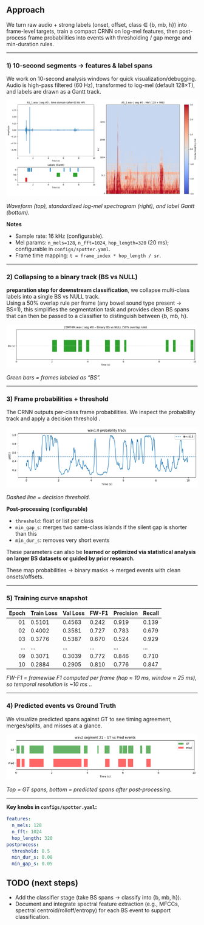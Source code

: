 ## Approach

We turn raw audio + strong labels (onset, offset, class ∈ {b, mb, h}) into frame-level targets, train a compact CRNN on log-mel features, then post-process frame probabilities into events with thresholding / gap merge and min-duration rules.

---

### 1) 10-second segments → features & label spans

We work on 10-second analysis windows for quick visualization/debugging. Audio is high-pass filtered (60 Hz), transformed to log-mel (default 128×T), and labels are drawn as a Gantt track.

![10-s segment: waveform + mel + Gantt](docs/figs/01_seg_mel.png)

*Waveform (top), standardized log-mel spectrogram (right), and label Gantt (bottom).*

**Notes**
- Sample rate: 16 kHz (configurable).
- Mel params: `n_mels=128`, `n_fft=1024`, `hop_length=320` (20 ms); configurable in `configs/spotter.yaml`.
- Frame time mapping: `t = frame_index * hop_length / sr`.

---

### 2) Collapsing to a binary track (BS vs NULL)

**preparation step for downstream classification**, we collapse multi-class labels into a single BS vs NULL track.  
Using a 50% overlap rule per frame (any bowel sound type present → BS=1), this simplifies the segmentation task and provides clean BS spans that can then be passed to a classifier to distinguish between {b, mb, h}.  

![Binary BS vs NULL Gantt](docs/figs/02_binary_bs.png)

*Green bars = frames labeled as “BS”.*

---

### 3) Frame probabilities + threshold

The CRNN outputs per-class frame probabilities. We inspect the probability track and apply a decision threshold .  

![Probability track with threshold](docs/figs/03_prob_track.png)

*Dashed line = decision threshold.*

**Post-processing (configurable)**
- `threshold`: float or list per class
- `min_gap_s`: merges two same-class islands if the silent gap is shorter than this
- `min_dur_s`: removes very short events

These parameters can also be **learned or optimized via statistical analysis on larger BS datasets or guided by prior research.**


These map probabilities → binary masks → merged events with clean onsets/offsets.

---




### 5) Training curve snapshot

| Epoch | Train Loss | Val Loss | FW-F1   | Precision | Recall |
|------:|------------|----------|------|-----------|--------|
| 01    | 0.5101     | 0.4563   | 0.242 | 0.919     | 0.139 |
| 02    | 0.4002     | 0.3581   | 0.727 | 0.783     | 0.679 |
| 03    | 0.3776     | 0.5387   | 0.670 | 0.524     | 0.929 |
| …     | …          | …        | …     | …         | …     |
| 09    | 0.3071     | 0.3039   | 0.772 | 0.846     | 0.710 |
| 10    | 0.2884     | 0.2905   | 0.810 | 0.776     | 0.847 |

*FW-F1 = framewise F1 computed per frame (hop ≈ 10 ms, window ≈ 25 ms), so temporal resolution is ~10 ms ..*



---

### 4) Predicted events vs Ground Truth

We visualize predicted spans against GT to see timing agreement, merges/splits, and misses at a glance.

![GT vs Pred Gantt](docs/figs/04_gt_vs_pred.png)

*Top = GT spans, bottom = predicted spans after post-processing.*

---


**Key knobs in `configs/spotter.yaml`:**
```yaml
features:
  n_mels: 128
  n_fft: 1024
  hop_length: 320
postprocess:
  threshold: 0.5
  min_dur_s: 0.08
  min_gap_s: 0.05
```
## TODO (next steps)

- Add the classifier stage (take BS spans → classify into {b, mb, h}).
- Document and integrate spectral feature extraction (e.g., MFCCs, spectral centroid/rolloff/entropy) for each BS event to support classification.
